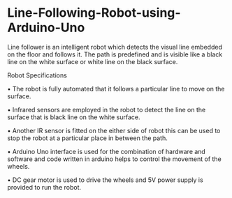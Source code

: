 # Line-Following-Robot-using-Arduino-Uno
Line follower is an intelligent robot which detects the visual line embedded on the floor and follows it. The path is predefined and is visible like a black line on the white surface or white line on the black surface.

Robot Specifications

•	The robot is fully automated that it follows a particular line to move on the surface. 

•	Infrared sensors are employed in the robot to detect the line on the surface that is black line on the white surface.

•	Another IR sensor is fitted on the either side of robot this can be used to stop the robot at a particular place in between the path.

•	Arduino Uno interface is used for the combination of hardware and software and code written in arduino helps to control the movement of the wheels.

•	 DC gear motor is used to drive the wheels and 5V power supply is provided to run the robot. 

